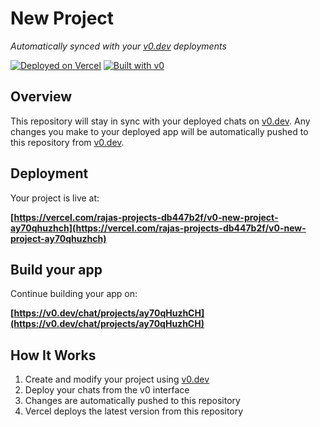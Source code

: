 # New Project

*Automatically synced with your [v0.dev](https://v0.dev) deployments*

[![Deployed on Vercel](https://img.shields.io/badge/Deployed%20on-Vercel-black?style=for-the-badge&logo=vercel)](https://vercel.com/rajas-projects-db447b2f/v0-new-project-ay70qhuzhch)
[![Built with v0](https://img.shields.io/badge/Built%20with-v0.dev-black?style=for-the-badge)](https://v0.dev/chat/projects/ay70qHuzhCH)

## Overview

This repository will stay in sync with your deployed chats on [v0.dev](https://v0.dev).
Any changes you make to your deployed app will be automatically pushed to this repository from [v0.dev](https://v0.dev).

## Deployment

Your project is live at:

**[https://vercel.com/rajas-projects-db447b2f/v0-new-project-ay70qhuzhch](https://vercel.com/rajas-projects-db447b2f/v0-new-project-ay70qhuzhch)**

## Build your app

Continue building your app on:

**[https://v0.dev/chat/projects/ay70qHuzhCH](https://v0.dev/chat/projects/ay70qHuzhCH)**

## How It Works

1. Create and modify your project using [v0.dev](https://v0.dev)
2. Deploy your chats from the v0 interface
3. Changes are automatically pushed to this repository
4. Vercel deploys the latest version from this repository
